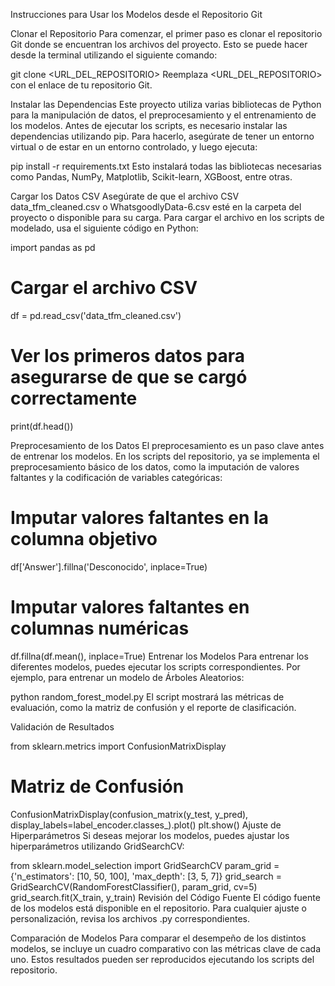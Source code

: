 Instrucciones para Usar los Modelos desde el Repositorio Git

Clonar el Repositorio
Para comenzar, el primer paso es clonar el repositorio Git donde se encuentran los archivos del proyecto. Esto se puede hacer desde la terminal utilizando el siguiente comando:


git clone <URL_DEL_REPOSITORIO>
Reemplaza <URL_DEL_REPOSITORIO> con el enlace de tu repositorio Git.

Instalar las Dependencias
Este proyecto utiliza varias bibliotecas de Python para la manipulación de datos, el preprocesamiento y el entrenamiento de los modelos. Antes de ejecutar los scripts, es necesario instalar las dependencias utilizando pip. Para hacerlo, asegúrate de tener un entorno virtual o de estar en un entorno controlado, y luego ejecuta:


pip install -r requirements.txt
Esto instalará todas las bibliotecas necesarias como Pandas, NumPy, Matplotlib, Scikit-learn, XGBoost, entre otras.

Cargar los Datos CSV
Asegúrate de que el archivo CSV data_tfm_cleaned.csv o WhatsgoodlyData-6.csv esté en la carpeta del proyecto o disponible para su carga. Para cargar el archivo en los scripts de modelado, usa el siguiente código en Python:


import pandas as pd
# Cargar el archivo CSV
df = pd.read_csv('data_tfm_cleaned.csv')
# Ver los primeros datos para asegurarse de que se cargó correctamente
print(df.head())

Preprocesamiento de los Datos
El preprocesamiento es un paso clave antes de entrenar los modelos. En los scripts del repositorio, ya se implementa el preprocesamiento básico de los datos, como la imputación de valores faltantes y la codificación de variables categóricas:


# Imputar valores faltantes en la columna objetivo
df['Answer'].fillna('Desconocido', inplace=True)
# Imputar valores faltantes en columnas numéricas
df.fillna(df.mean(), inplace=True)
Entrenar los Modelos
Para entrenar los diferentes modelos, puedes ejecutar los scripts correspondientes. Por ejemplo, para entrenar un modelo de Árboles Aleatorios:

python random_forest_model.py
El script mostrará las métricas de evaluación, como la matriz de confusión y el reporte de clasificación.

Validación de Resultados


from sklearn.metrics import ConfusionMatrixDisplay
# Matriz de Confusión
ConfusionMatrixDisplay(confusion_matrix(y_test, y_pred), display_labels=label_encoder.classes_).plot()
plt.show()
Ajuste de Hiperparámetros
Si deseas mejorar los modelos, puedes ajustar los hiperparámetros utilizando GridSearchCV:


from sklearn.model_selection import GridSearchCV
param_grid = {'n_estimators': [10, 50, 100], 'max_depth': [3, 5, 7]}
grid_search = GridSearchCV(RandomForestClassifier(), param_grid, cv=5)
grid_search.fit(X_train, y_train)
Revisión del Código Fuente
El código fuente de los modelos está disponible en el repositorio. Para cualquier ajuste o personalización, revisa los archivos .py correspondientes.

Comparación de Modelos
Para comparar el desempeño de los distintos modelos, se incluye un cuadro comparativo con las métricas clave de cada uno. Estos resultados pueden ser reproducidos ejecutando los scripts del repositorio.
